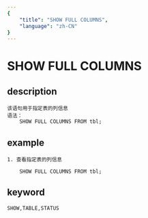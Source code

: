 ```yaml
---
{
    "title": "SHOW FULL COLUMNS",
    "language": "zh-CN"
}
---
```


# SHOW FULL COLUMNS
## description
    该语句用于指定表的列信息
    语法：
        SHOW FULL COLUMNS FROM tbl;
        
## example
    1. 查看指定表的列信息

        SHOW FULL COLUMNS FROM tbl;
        
## keyword
    
    SHOW,TABLE,STATUS    

